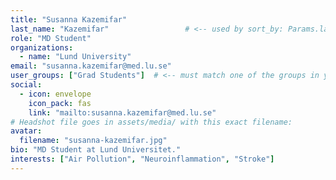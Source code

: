 ```yaml
---
title: "Susanna Kazemifar"
last_name: "Kazemifar"                 # <-- used by sort_by: Params.last_name
role: "MD Student"
organizations:
  - name: "Lund University"
email: "susanna.kazemifar@med.lu.se"
user_groups: ["Grad Students"]  # <-- must match one of the groups in your People page
social:
  - icon: envelope
    icon_pack: fas
    link: "mailto:susanna.kazemifar@med.lu.se"
# Headshot file goes in assets/media/ with this exact filename:
avatar:
  filename: "susanna-kazemifar.jpg"
bio: "MD Student at Lund Universitet."
interests: ["Air Pollution", "Neuroinflammation", "Stroke"]
---
```

